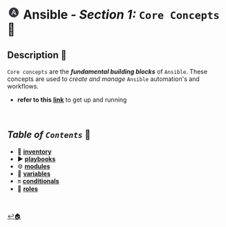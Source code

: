 # <img src="../assets/img/ansible.png" width="30px"> **Ansible** - ***Section 1:*** `Core Concepts` 🧠

## **Description** 👀

`Core concepts` are the ***fundamental building blocks*** of `Ansible`. These concepts are used to *create and manage* `Ansible` automation's and workflows.


* **refer to this** [**link**](../00-resources/README.md#helpful-content-) to get up and running

<br />

## ***Table*** *of* ***`Contents`*** 📜


* 🧳 [**inventory**](inventory/README.md)
* ▶️ [**playbooks**](playbooks/README.md)
* ⚙️ [**modules**](modules/README.md)
* 🔡 [**variables**](variables/README.md)
* 🔛 [**conditionals**](conditionals/README.md)
* 📜 [**roles**](roles/README.md)

<br />


[↩️🏠](../README.md)
